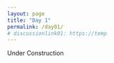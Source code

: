 ```yaml
---
layout: page
title: "Day 1"
permalink: /day01/
# discussionlink01: https://temp
---
```


Under Construction
